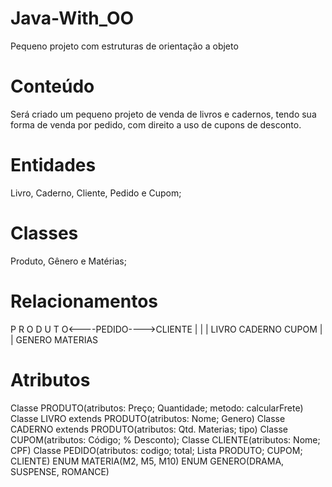 # Java-With_OO
Pequeno projeto com estruturas de orientação a objeto

# Conteúdo 
Será criado um pequeno projeto de venda de livros e cadernos, tendo sua forma de venda por pedido, com direito a uso de cupons de desconto.

# Entidades
Livro, Caderno, Cliente, Pedido e Cupom;

# Classes
Produto, Gênero e Matérias;

# Relacionamentos
P R O D U T O<----PEDIDO---->CLIENTE
 |         |        |
LIVRO   CADERNO   CUPOM
 |         |
GENERO MATERIAS

# Atributos
Classe PRODUTO(atributos: Preço; Quantidade; metodo: calcularFrete)
Classe LIVRO extends PRODUTO(atributos: Nome; Genero)
Classe CADERNO extends PRODUTO(atributos: Qtd. Materias; tipo)
Classe CUPOM(atributos: Código; % Desconto);
Classe CLIENTE(atributos: Nome; CPF)
Classe PEDIDO(atributos: codigo; total; Lista PRODUTO; CUPOM; CLIENTE)
ENUM MATERIA(M2, M5, M10)
ENUM GENERO(DRAMA, SUSPENSE, ROMANCE)